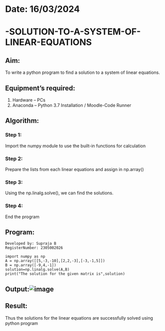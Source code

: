 # Date: 16/03/2024
# -SOLUTION-TO-A-SYSTEM-OF-LINEAR-EQUATIONS
## Aim:
To write a python program to find a solution to a system of linear equations.
## Equipment’s required:
1. 	Hardware – PCs
2. 	Anaconda – Python 3.7 Installation / Moodle-Code Runner
## Algorithm:
### Step 1: 
Import the numpy module to use the built-in functions for calculation
### Step 2: 
Prepare the lists from each linear equations and assign in np.array()
### Step 3: 
Using the np.linalg.solve(), we can find the solutions.
### Step 4: 
End the program
## Program:
```
Developed by: Supraja B
RegisterNumber: 2305002026

import numpy as np
A = np.array([[5,-3,-10],[2,2,-3],[-3,-1,5]])
B = np.array([-9,4,-1])
solution=np.linalg.solve(A,B)
print("The solution for the given matrix is",solution)
```

## Output:![image](https://github.com/Supraja0510/-SOLUTION-TO-A-SYSTEM-OF-LINEAR-EQUATIONS/assets/155217478/80131531-7bce-4380-9099-de0b92811f4d)

## Result: 
Thus the solutions for the linear equations are successfully solved using python program

